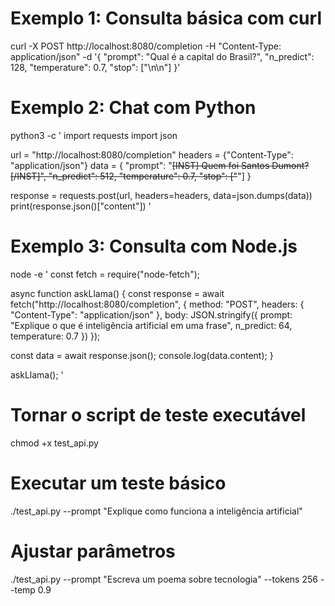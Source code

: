 # Exemplo 1: Consulta básica com curl
curl -X POST http://localhost:8080/completion -H "Content-Type: application/json" -d '{
  "prompt": "Qual é a capital do Brasil?",
  "n_predict": 128,
  "temperature": 0.7,
  "stop": ["\n\n"]
}'

# Exemplo 2: Chat com Python
python3 -c '
import requests
import json

url = "http://localhost:8080/completion"
headers = {"Content-Type": "application/json"}
data = {
    "prompt": "<s>[INST] Quem foi Santos Dumont? [/INST]",
    "n_predict": 512,
    "temperature": 0.7,
    "stop": ["</s>"]
}

response = requests.post(url, headers=headers, data=json.dumps(data))
print(response.json()["content"])
'

# Exemplo 3: Consulta com Node.js
node -e '
const fetch = require("node-fetch");

async function askLlama() {
  const response = await fetch("http://localhost:8080/completion", {
    method: "POST",
    headers: { "Content-Type": "application/json" },
    body: JSON.stringify({
      prompt: "Explique o que é inteligência artificial em uma frase",
      n_predict: 64,
      temperature: 0.7
    })
  });
  
  const data = await response.json();
  console.log(data.content);
}

askLlama();
'




# Tornar o script de teste executável
chmod +x test_api.py

# Executar um teste básico
./test_api.py --prompt "Explique como funciona a inteligência artificial"

# Ajustar parâmetros
./test_api.py --prompt "Escreva um poema sobre tecnologia" --tokens 256 --temp 0.9